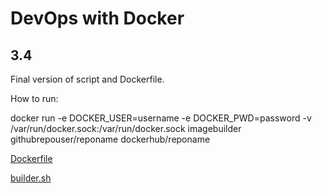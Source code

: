 # DevOps with Docker
## 3.4

Final version of script and Dockerfile.

How to run:

docker run -e DOCKER_USER=username -e DOCKER_PWD=password -v /var/run/docker.sock:/var/run/docker.sock imagebuilder githubrepouser/reponame dockerhub/reponame

[Dockerfile](Dockerfile)

[builder.sh](builder.sh)
